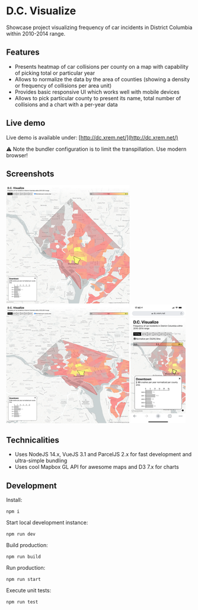 # D.C. Visualize

Showcase project visualizing frequency of car incidents in District Columbia within 2010-2014 range.


## Features

- Presents heatmap of car collisions per county on a map with capability of picking total or particular year
- Allows to normalize the data by the area of counties (showing a density or frequency of collisions per area unit)
- Provides basic responsive UI which works well with mobile devices
- Allows to pick particular county to present its name, total number of collisions and a chart with a per-year data

## Live demo

Live demo is available under: [http://dc.xrem.net/](http://dc.xrem.net/)

⚠ Note the bundler configuration is to limit the transpillation. Use modern browser!

## Screenshots

<img src="https://github.com/remi00/dc-collisions/raw/master/docs/desktop_result.png" alt="Desktop screenshot" title="desktop" height="320" /> <img src="https://github.com/remi00/dc-collisions/raw/master/docs/desktop_3d_result.png" alt="Desktop 3D screenshot" title="desktop 3d" height="320" /> <img src="https://github.com/remi00/dc-collisions/raw/master/docs/mobile_result.png" alt="Mobile screenshot" title="mobile" height="320" />

## Technicalities

- Uses NodeJS 14.x, VueJS 3.1 and ParcelJS 2.x for fast development and ultra-simple bundling
- Uses cool Mapbox GL API for awesome maps and D3 7.x for charts

## Development

Install:

```
npm i
```

Start local development instance:

```
npm run dev
```

Build production:
```
npm run build
```

Run production:
```
npm run start
```

Execute unit tests:
```
npm run test
```

